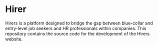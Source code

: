 # Hirer
Hirers is a platform designed to bridge the gap between blue-collar and entry-level job seekers and HR professionals within companies. This repository contains the source code for the development of the Hirers website.
